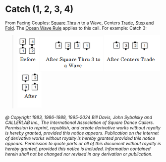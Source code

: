 
# Catch (1, 2, 3, 4)

From Facing Couples: [Square Thru](../b1/square_thru.md) *n* to a Wave,
Centers [Trade](../b2/trade.md), [Step and Fold](../c1/step_and_fold.md).
The [Ocean Wave Rule](../b2/ocean_wave_rule.md) applies to this call.
For example: Catch 3:

> 
> ![alt](catch_1a.png)
> ![alt](catch_1b.png)
> ![alt](catch_2a.png)
> ![alt](catch_2b.png)
> 

###### @ Copyright 1983, 1986-1988, 1995-2024 Bill Davis, John Sybalsky and CALLERLAB Inc., The International Association of Square Dance Callers. Permission to reprint, republish, and create derivative works without royalty is hereby granted, provided this notice appears. Publication on the Internet of derivative works without royalty is hereby granted provided this notice appears. Permission to quote parts or all of this document without royalty is hereby granted, provided this notice is included. Information contained herein shall not be changed nor revised in any derivation or publication.
